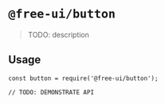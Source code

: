 # `@free-ui/button`

> TODO: description

## Usage

```
const button = require('@free-ui/button');

// TODO: DEMONSTRATE API
```
